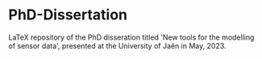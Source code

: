 # PhD-Dissertation
LaTeX repository of the PhD disseration titled 'New tools for the modelling of sensor data', presented at the University of Jaén in May, 2023.

